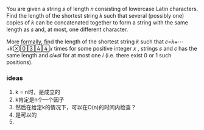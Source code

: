 You are given a string 𝑠
 of length 𝑛
 consisting of lowercase Latin characters. Find the length of the shortest string 𝑘
 such that several (possibly one) copies of 𝑘
 can be concatenated together to form a string with the same length as 𝑠
 and, at most, one different character.

More formally, find the length of the shortest string 𝑘
 such that 𝑐=𝑘+⋯+𝑘𝑥 times
 for some positive integer 𝑥
, strings 𝑠
 and 𝑐
 has the same length and 𝑐𝑖≠𝑠𝑖
 for at most one 𝑖
 (i.e. there exist 0
 or 1
 such positions).

### ideas
1. k = n时，是成立的
2. k肯定是n个一个因子
3. 然后在给定k的情况下，可以在O(n)的时间内检查？
4. 是可以的
5. 